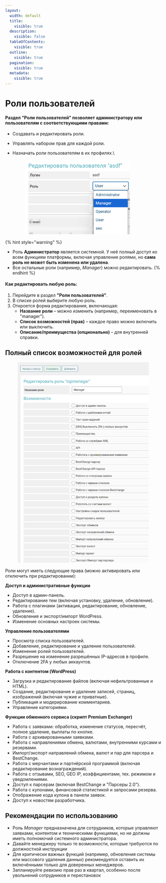 ```yaml
---
layout:
  width: default
  title:
    visible: true
  description:
    visible: false
  tableOfContents:
    visible: true
  outline:
    visible: true
  pagination:
    visible: true
  metadata:
    visible: true
---
```


# Роли пользователей

#### Раздел **"Роли пользователей"** позволяет администратору или пользователям с соответствующими правами:

* Создавать и редактировать роли.
* Управлять набором прав для каждой роли.
*   Назначать роли пользователям в их профилях.\


    <figure><img src="../../../.gitbook/assets/image (1) (1) (1) (1) (1) (1) (1) (1) (1) (1) (1) (1) (1) (1) (1) (1) (1) (1) (1) (1).png" alt="" width="339"><figcaption></figcaption></figure>

{% hint style="warning" %}
- Роль **Администратор** является системной. У неё полный доступ ко всем функциям платформы, включая управление ролями, но **сама роль не может быть изменена или удалена**.
- Все остальные роли (например, _Manager_) можно редактировать.
{% endhint %}

#### Как редактировать любую роль:

1. Перейдите в раздел **"Роли пользователей"**.
2. В списке ролей выберите любую роль.
3. Откроется форма редактирования, включающая:
   * **Название роли** – можно изменить (например, переименовать в "manager").
   * **Список возможностей (прав)** – каждое право можно включить или выключить.
   * **Описание/преимущества (опционально)** – для внутренней справки.

## Полный список возможностей для ролей

<figure><img src="../../../.gitbook/assets/image (5) (1) (1) (1) (1).png" alt="" width="563"><figcaption></figcaption></figure>

Роли могут иметь следующие права (можно активировать или отключить при редактировании):

**Доступ и административные функции**

* Доступ в админ-панель.
* Редактирование тем (включая установку, удаление, обновление).
* Работа с плагинами (активация, редактирование, обновление, удаление).
* Обновления и экспорт/импорт WordPress.
* Изменение основных настроек системы.

**Управление пользователями**

* Просмотр списка пользователей.
* Добавление, редактирование и удаление пользователей.
* Изменение ролей пользователей.
* Разрешение на изменение разрешённых IP-адресов в профиле.
* Отключение 2FA у любых аккаунтов.

**Работа с контентом (WordPress)**

* Загрузка и редактирование файлов (включая нефильтрованные и HTML).
* Создание, редактирование и удаление записей, страниц, изображений (включая чужие и приватные).
* Публикация и модерирование комментариев.
* Управление категориями.

**Функции обменного сервиса (скрипт Premium Exchanger)**

* Работа с заявками: обработка, изменение статусов, пересчёт, полное удаление, выплаты по кнопке.
* Работа с архивированными заявками.
* Работа с направлениями обмена, валютами, внутренними курсами и резервами.
* Импорт/экспорт направлений обмена, валют и пар для парсера и BestChange.
* Работа с мерчантами и партнёрской программой (включая редактирование вознаграждений).
* Работа с отзывами, SEO, GEO IP, коэффициентами, тех. режимом и уведомлениями.
* Доступ к парсерам (включая BestChange и "Парсеры 2.0").
* Работа с купонами, финансовой статистикой и запросами резерва.
* Отображение кода купона в панели заявок.
* Доступ к новостям разработчика.

## Рекомендации по использованию

* Роль _Manager_ предназначена для сотрудников, которые управляют заявками, контентом и техническими функциями, но не должны иметь полномочий системного администратора.
* Давайте менеджеру только те возможности, которые требуются по должностной инструкции
* Для критически важных функций (например, обновления системы или массового удаления данных) рекомендуется оставить их включёнными только для доверенных менеджеров.
* Запланируйте ревизию прав раз в квартал, особенно после увольнений сотрудников и перестановок
